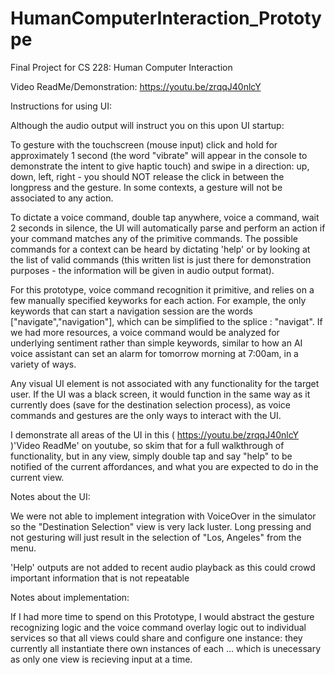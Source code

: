 # HumanComputerInteraction_Prototype

Final Project for CS 228: Human Computer Interaction

Video ReadMe/Demonstration: https://youtu.be/zrqqJ40nlcY

Instructions for using UI: 

Although the audio output will instruct you on this upon UI startup: 

To gesture with the touchscreen (mouse input) click and hold for approximately 1 second (the word "vibrate" will appear in the console 
to demonstrate the intent to give haptic touch) and swipe in a direction: up, down, left, right - you should NOT release the click in between the longpress and the gesture. In some contexts, a gesture will not be associated to any action.

To dictate a voice command, double tap anywhere, voice a command, wait 2 seconds in silence, the UI will automatically parse and perform an action if 
your command matches any of the primitive commands. The possible commands for a context can be heard by dictating 'help' or by looking at the
list of valid commands (this written list is just there for demonstration purposes - the information will be given in audio output format).

For this prototype, voice command recognition it primitive, and relies on a few manually specified keyworks for each action. For example, the only keywords that can start a navigation session are the words ["navigate","navigation"], which can be simplified to the splice : "navigat". If we had more resources, a voice command would be analyzed for underlying sentiment rather than simple keywords, similar to how an AI voice assistant can set an alarm for tomorrow morning at 7:00am, in a variety of ways. 

Any visual UI element is not associated with any functionality for the target user. If the UI was a black screen, it would function in the same way as it currently does (save for the destination selection process), as voice commands and gestures are the only ways to interact with the UI. 

I demonstrate all areas of the UI in this ( https://youtu.be/zrqqJ40nlcY )'Video ReadMe' on youtube, so skim that for a full walkthrough of functionality, but in any view, simply double tap and say "help" to be notified of the current affordances, and what you are expected to do in the current view. 

Notes about the UI: 

We were not able to implement integration with VoiceOver in the simulator so the "Destination Selection" view is very lack luster. Long pressing and not gesturing will just result in the selection of "Los, Angeles" from the menu. 

'Help' outputs are not added to recent audio playback as this could crowd important information that is not repeatable

Notes about implementation: 

If I had more time to spend on this Prototype, I would abstract the gesture recognizing logic and the voice command overlay logic out to individual services so that all views could share and configure one instance: they currently all instantiate there own instances of each ... which is unecessary as only one view is recieving input at a time. 

